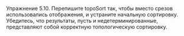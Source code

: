 Упражнение 5.10. Перепишите topoSort так, чтобы вместо срезов использовались отображения, и устраните начальную сортировку. Убедитесь, что результаты, пусть и недетерминированные, представляют собой корректную топологическую сортировку.